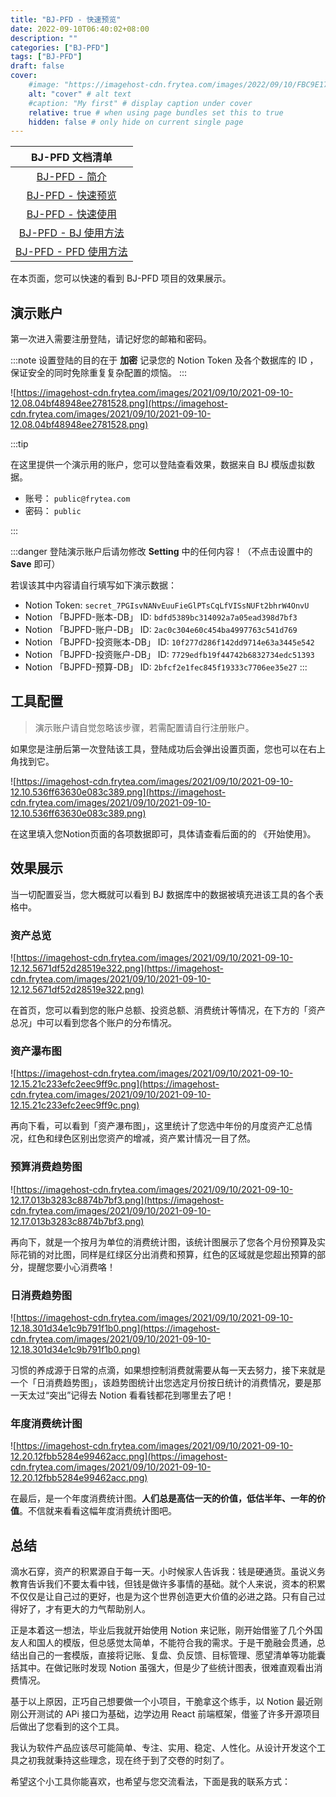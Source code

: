 ```yaml
---
title: "BJ-PFD - 快速预览"
date: 2022-09-10T06:40:02+08:00
description: ""
categories: ["BJ-PFD"]
tags: ["BJ-PFD"]
draft: false
cover:
    #image: "https://imagehost-cdn.frytea.com/images/2022/09/10/FBC9E170-AC72-44AA-8A17-4D21BCCC7AE21dda98e00bd9bc36.jpg" # image path/url
    alt: "cover" # alt text
    #caption: "My first" # display caption under cover
    relative: true # when using page bundles set this to true
    hidden: false # only hide on current single page
---
```


| BJ-PFD 文档清单 |
| :--: |
| [BJ-PFD - 简介](/technology/bj-pfd/intro/) |
| [BJ-PFD - 快速预览](/technology/bj-pfd/overview/) |
| [BJ-PFD - 快速使用](/technology/bj-pfd/quick-start/) |
| [BJ-PFD - BJ 使用方法](/technology/bj-pfd/bj-tutor/) |
| [BJ-PFD - PFD 使用方法](/technology/bj-pfd/pfd-tutor/) |

在本页面，您可以快速的看到 BJ-PFD 项目的效果展示。

## 演示账户

第一次进入需要注册登陆，请记好您的邮箱和密码。

:::note
设置登陆的目的在于 **加密** 记录您的 Notion Token 及各个数据库的 ID ，保证安全的同时免除重复复杂配置的烦恼。
:::

![https://imagehost-cdn.frytea.com/images/2021/09/10/2021-09-10-12.08.04bf48948ee2781528.png](https://imagehost-cdn.frytea.com/images/2021/09/10/2021-09-10-12.08.04bf48948ee2781528.png)

:::tip

在这里提供一个演示用的账户，您可以登陆查看效果，数据来自 BJ 模版虚拟数据。

- 账号： `public@frytea.com`
- 密码： `public`

:::

:::danger
登陆演示账户后请勿修改 **Setting** 中的任何内容！（不点击设置中的 **Save** 即可）

若误该其中内容请自行填写如下演示数据：
- Notion Token: `secret_7PGIsvNANvEuuFieGlPTsCqLfVISsNUFt2bhrW4OnvU`
- Notion 「BJPFD-账本-DB」 ID: `bdfd5389bc314092a7a05ead398d7bf3`
- Notion 「BJPFD-账户-DB」 ID: `2ac0c304e60c454ba4997763c541d769`
- Notion 「BJPFD-投资账本-DB」 ID: `10f277d286f142dd9714e63a3445e542`
- Notion 「BJPFD-投资账户-DB」 ID: `7729edfb19f44742b6832734edc51393`
- Notion 「BJPFD-预算-DB」 ID: `2bfcf2e1fec845f19333c7706ee35e27`
:::

## 工具配置

> 演示账户请自觉忽略该步骤，若需配置请自行注册账户。

如果您是注册后第一次登陆该工具，登陆成功后会弹出设置页面，您也可以在右上角找到它。

![https://imagehost-cdn.frytea.com/images/2021/09/10/2021-09-10-12.10.536ff63630e083c389.png](https://imagehost-cdn.frytea.com/images/2021/09/10/2021-09-10-12.10.536ff63630e083c389.png)

在这里填入您Notion页面的各项数据即可，具体请查看后面的的 《开始使用》。

## 效果展示

当一切配置妥当，您大概就可以看到 BJ 数据库中的数据被填充进该工具的各个表格中。

### 资产总览

![https://imagehost-cdn.frytea.com/images/2021/09/10/2021-09-10-12.12.5671df52d28519e322.png](https://imagehost-cdn.frytea.com/images/2021/09/10/2021-09-10-12.12.5671df52d28519e322.png)

在首页，您可以看到您的账户总额、投资总额、消费统计等情况，在下方的「资产总况」中可以看到您各个账户的分布情况。

### 资产瀑布图

![https://imagehost-cdn.frytea.com/images/2021/09/10/2021-09-10-12.15.21c233efc2eec9ff9c.png](https://imagehost-cdn.frytea.com/images/2021/09/10/2021-09-10-12.15.21c233efc2eec9ff9c.png)

再向下看，可以看到「资产瀑布图」，这里统计了您选中年份的月度资产汇总情况，红色和绿色区别出您资产的增减，资产累计情况一目了然。

### 预算消费趋势图

![https://imagehost-cdn.frytea.com/images/2021/09/10/2021-09-10-12.17.013b3283c8874b7bf3.png](https://imagehost-cdn.frytea.com/images/2021/09/10/2021-09-10-12.17.013b3283c8874b7bf3.png)

再向下，就是一个按月为单位的消费统计图，该统计图展示了您各个月份预算及实际花销的对比图，同样是红绿区分出消费和预算，红色的区域就是您超出预算的部分，提醒您要小心消费咯！

### 日消费趋势图

![https://imagehost-cdn.frytea.com/images/2021/09/10/2021-09-10-12.18.301d34e1c9b791f1b0.png](https://imagehost-cdn.frytea.com/images/2021/09/10/2021-09-10-12.18.301d34e1c9b791f1b0.png)

习惯的养成源于日常的点滴，如果想控制消费就需要从每一天去努力，接下来就是一个「日消费趋势图」，该趋势图统计出您选定月份按日统计的消费情况，要是那一天太过“突出”记得去 Notion 看看钱都花到哪里去了吧！

### 年度消费统计图

![https://imagehost-cdn.frytea.com/images/2021/09/10/2021-09-10-12.20.12fbb5284e99462acc.png](https://imagehost-cdn.frytea.com/images/2021/09/10/2021-09-10-12.20.12fbb5284e99462acc.png)

在最后，是一个年度消费统计图。**人们总是高估一天的价值，低估半年、一年的价值**。不信就来看看这幅年度消费统计图吧。

## 总结

滴水石穿，资产的积累源自于每一天。小时候家人告诉我：钱是硬通货。虽说义务教育告诉我们不要太看中钱，但钱是做许多事情的基础。就个人来说，资本的积累不仅仅是让自己过的更好，也是为这个世界创造更大价值的必进之路。只有自己过得好了，才有更大的力气帮助别人。

正是本着这一想法，毕业后我就开始使用 Notion 来记账，刚开始借鉴了几个外国友人和国人的模版，但总感觉太简单，不能符合我的需求。于是干脆融会贯通，总结出自己的一套模版，直接将记账、复盘、负反馈、目标管理、愿望清单等功能囊括其中。在做记账时发现 Notion 虽强大，但是少了些统计图表，很难直观看出消费情况。

基于以上原因，正巧自己想要做一个小项目，干脆拿这个练手，以 Notion 最近刚刚公开测试的 APi 接口为基础，边学边用 React 前端框架，借鉴了许多开源项目后做出了您看到的这个工具。

我认为软件产品应该尽可能简单、专注、实用、稳定、人性化。从设计开发这个工具之初我就秉持这些理念，现在终于到了交卷的时刻了。

希望这个小工具你能喜欢，也希望与您交流看法，下面是我的联系方式：
